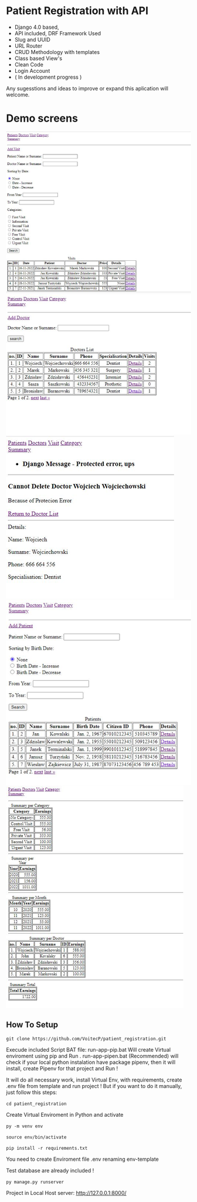 # Patient Registration with API
- Django 4.0 based, 
- API included, DRF  Framework Used
- Slug and UUID
- URL Router
- CRUD Methodology with templates
- Class based View's
- Clean Code
- Login Account 
- ( In development progress ) 


Any sugesstions and ideas to improve or expand this aplication will welcome.


# Demo screens
![image](https://github.com/VoitecP/patient_registration/blob/5b578494de12197cf0abd03b09f89ddf1cbff94d/Demo%20images/Screen01.jpg)
![image](https://github.com/VoitecP/patient_registration/blob/5b578494de12197cf0abd03b09f89ddf1cbff94d/Demo%20images/Screen02.jpg)
![image](https://github.com/VoitecP/patient_registration/blob/5b578494de12197cf0abd03b09f89ddf1cbff94d/Demo%20images/Screen03.jpg)
![image](https://github.com/VoitecP/patient_registration/blob/5b578494de12197cf0abd03b09f89ddf1cbff94d/Demo%20images/Screen04.jpg)
![image](https://github.com/VoitecP/patient_registration/blob/5b578494de12197cf0abd03b09f89ddf1cbff94d/Demo%20images/Screen05.jpg)

## How To Setup
```
git clone https://github.com/VoitecP/patient_registration.git
```

Execude included Script BAT file:
run-app-pip.bat  Will  create Virtual enviroment using pip and Run .
run-app-pipen.bat (Recommended) will check if your local python instalation have package pipenv, then it will install, create Pipenv for that project and Run !

It will do all necessary work, install Virtual Env, with requirements, create .env file from template and run project !
But if you want to do it manually, just follow this steps:

```
cd patient_registration
```
Create Virtual Enviroment in Python and activate
```
py -m venv env
```
```
source env/bin/activate
```
```
pip install -r requirements.txt
```
You need to create  Enviroment file .env renaming env-template

Test database are already included !
```
py manage.py runserver
```
Project in Local Host server: http://127.0.0.1:8000/ 
